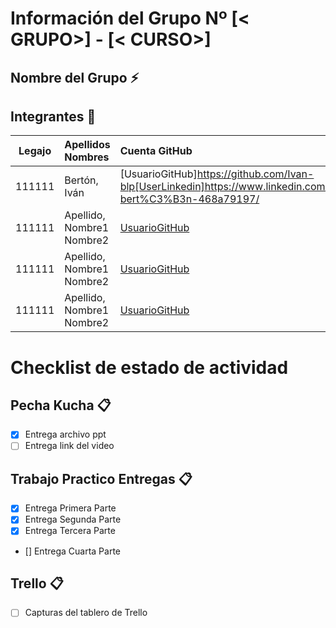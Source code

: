 # Información del Grupo Nº [< GRUPO>] - [< CURSO>]


## Nombre del Grupo :zap:



## Integrantes :busts_in_silhouette:

| Legajo| Apellidos Nombres  | Cuenta GitHub | Linkedin
| :------: | :-------- | :-------- | :-------- |
| 111111 | Bertón, Iván |[UsuarioGitHub]https://github.com/Ivan-blp[UserLinkedin]https://www.linkedin.com/in/iv%C3%A1n-bert%C3%B3n-468a79197/
| 111111 | Apellido, Nombre1 Nombre2 |[UsuarioGitHub](https://github.com/xxxx)|[UserLinkedin](https://ar.linkedin.com/)|
| 111111 | Apellido, Nombre1 Nombre2 |[UsuarioGitHub](https://github.com/xxxx)|[UserLinkedin](https://ar.linkedin.com/)|
| 111111 | Apellido, Nombre1 Nombre2 |[UsuarioGitHub](https://github.com/xxxx)|[UserLinkedin](https://ar.linkedin.com/)|


# Checklist de estado de actividad

## Pecha Kucha :clipboard:
- [x] Entrega archivo ppt
- [ ] Entrega link del video

## Trabajo Practico Entregas :clipboard:
- [x] Entrega Primera Parte
- [x] Entrega Segunda Parte
- [x] Entrega Tercera Parte
- [] Entrega Cuarta Parte

## Trello :clipboard:
- [ ] Capturas del tablero de Trello

